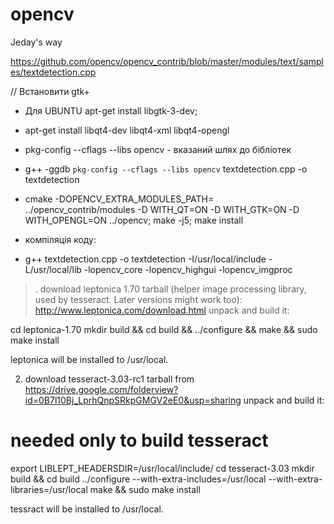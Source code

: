 # opencv
Jeday's way

https://github.com/opencv/opencv_contrib/blob/master/modules/text/samples/textdetection.cpp

// Встановити gtk+
* Для UBUNTU apt-get install libgtk-3-dev;  
* apt-get install libqt4-dev  libqt4-xml libqt4-opengl
* pkg-config --cflags --libs opencv -  вказаний шлях до бібліотек
* g++ -ggdb `pkg-config --cflags --libs opencv` textdetection.cpp -o textdetection
* cmake -DOPENCV_EXTRA_MODULES_PATH= ../opencv_contrib/modules -D WITH_QT=ON -D WITH_GTK=ON -D WITH_OPENGL=ON ../opencv; make -j5; make install


* компіляція коду: 
* g++  textdetection.cpp -o textdetection -I/usr/local/include -L/usr/local/lib -lopencv_core -lopencv_highgui -lopencv_imgproc


>. download leptonica 1.70 tarball (helper image processing library, used by tesseract. Later versions might work too):
http://www.leptonica.com/download.html
unpack and build it:

cd leptonica-1.70
mkdir build && cd build && ../configure && make && sudo make install

leptonica will be installed to /usr/local.

2. download tesseract-3.03-rc1 tarball from https://drive.google.com/folderview?id=0B7l10Bj_LprhQnpSRkpGMGV2eE0&usp=sharing
unpack and build it:

# needed only to build tesseract
export LIBLEPT_HEADERSDIR=/usr/local/include/
cd tesseract-3.03
mkdir build && cd build
../configure --with-extra-includes=/usr/local --with-extra-libraries=/usr/local
make && sudo make install

tessract will be installed to /usr/local.
